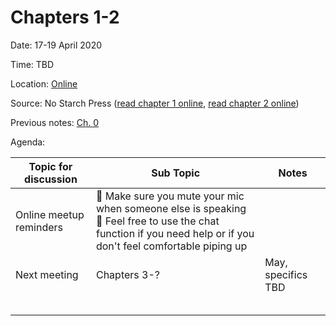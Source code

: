 # Chapters 1-2

Date: 17-19 April 2020

Time: TBD

Location: [Online](https://meet.google.com/xfy-wqgu-wdc)

Source: No Starch Press ([read chapter 1 online](https://automatetheboringstuff.com/2e/chapter1/), [read chapter 2 online](https://automatetheboringstuff.com/2e/chapter2/))

Previous notes: [Ch. 0](ch0.md)

Agenda:

**Topic for discussion** | **Sub Topic** | **Notes** |
-- | -- | --
Online meetup reminders |:sparkling_heart: Make sure you mute your mic when someone else is speaking<br>:sparkling_heart: Feel free to use the chat function if you need help or if you don't feel comfortable piping up | |
Next meeting |Chapters 3-? |May, specifics TBD |
 | | |
 | | |
 | | |
 | | |
 | | |
 
